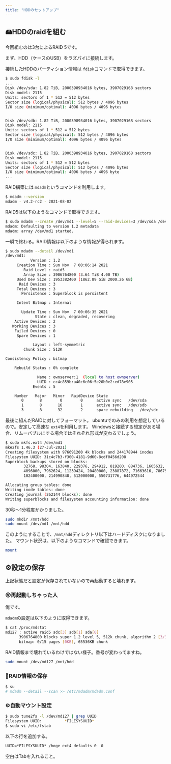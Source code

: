 ```yaml
---
title: "HDDのセットアップ"
---
```

## 🖴HDDのraidを組む

今回組むのは3台によるRAID 5です。

まず、HDD（ケースのUSB）をラズパイに接続します。

接続したHDDのパーティション情報は `fdisk`コマンドで取得できます。

```sh
$ sudo fdisk -l
...
Disk /dev/sda: 1.82 TiB, 2000398934016 bytes, 3907029168 sectors
Disk model: 2115
Units: sectors of 1 * 512 = 512 bytes
Sector size (logical/physical): 512 bytes / 4096 bytes
I/O size (minimum/optimal): 4096 bytes / 4096 bytes


Disk /dev/sdb: 1.82 TiB, 2000398934016 bytes, 3907029168 sectors
Disk model: 2115
Units: sectors of 1 * 512 = 512 bytes
Sector size (logical/physical): 512 bytes / 4096 bytes
I/O size (minimum/optimal): 4096 bytes / 4096 bytes


Disk /dev/sdc: 1.82 TiB, 2000398934016 bytes, 3907029168 sectors
Disk model: 2115
Units: sectors of 1 * 512 = 512 bytes
Sector size (logical/physical): 512 bytes / 4096 bytes
I/O size (minimum/optimal): 4096 bytes / 4096 byte
...
```

RAID構築には `mdadm`というコマンドを利用します。

```sh
$ mdadm --version
mdadm - v4.2-rc2 - 2021-08-02
```

RAID5は以下のようなコマンドで取得できます。

```sh
$ sudo mdadm --create /dev/md1 --level=5 --raid-devices=3 /dev/sda /dev/sdb /dev/sdc
mdadm: Defaulting to version 1.2 metadata
mdadm: array /dev/md1 started.
```

一瞬で終わる。RAID情報は以下のような情報が得られます。

```sh
$ sudo mdadm --detail /dev/md1
/dev/md1:
           Version : 1.2
     Creation Time : Sun Nov  7 00:06:14 2021
        Raid Level : raid5
        Array Size : 3906764800 (3.64 TiB 4.00 TB)
     Used Dev Size : 1953382400 (1862.89 GiB 2000.26 GB)
      Raid Devices : 3
     Total Devices : 3
       Persistence : Superblock is persistent

     Intent Bitmap : Internal

       Update Time : Sun Nov  7 00:06:35 2021
             State : clean, degraded, recovering
    Active Devices : 2
   Working Devices : 3
    Failed Devices : 0
     Spare Devices : 1

            Layout : left-symmetric
        Chunk Size : 512K

Consistency Policy : bitmap

    Rebuild Status : 0% complete

              Name : ownserver:1  (local to host ownserver)
              UUID : cc4c859b:a40c6c06:5e20b0e2:ed78e905
            Events : 5

    Number   Major   Minor   RaidDevice State
       0       8        0        0      active sync   /dev/sda
       1       8       16        1      active sync   /dev/sdb
       3       8       32        2      spare rebuilding   /dev/sdc
```

最後に組んだRAIDに対してフォーマット。
ubuntuでのみの利用を想定しているので。安定して高速な `ext4`を利用します。
Windowsと接続する想定がある場合、リムーバブルにする場合ではそれぞれ形式が変わるでしょう。

```sh
$ sudo mkfs.ext4 /dev/md1
mke2fs 1.46.3 (27-Jul-2021)
Creating filesystem with 976691200 4k blocks and 244178944 inodes
Filesystem UUID: 31c4c7b3-f300-4181-9d60-8cdf0456d208
Superblock backups stored on blocks:
        32768, 98304, 163840, 229376, 294912, 819200, 884736, 1605632, 2654208,
        4096000, 7962624, 11239424, 20480000, 23887872, 71663616, 78675968,
        102400000, 214990848, 512000000, 550731776, 644972544

Allocating group tables: done
Writing inode tables: done
Creating journal (262144 blocks): done
Writing superblocks and filesystem accounting information: done
```

30秒～1分程度かかりました。

```sh
sudo mkdir /mnt/hdd
sudo mount /dev/md1 /mnt/hdd
```

このようにすることで、`/mnt/hdd`ディレクトリ以下はハードディスクになりました。
マウント状況は、以下のようなコマンドで確認できます。

```sh
mount
```

## ⚙設定の保存

上記状態だと設定が保存されていないので再起動すると壊れます。

### 😵再起動しちゃった人

俺です。

`mdadm`の設定は以下のように取得できます。

```sh
$ cat /proc/mdstat
md127 : active raid5 sdc[3] sdb[1] sda[0]
      3906764800 blocks super 1.2 level 5, 512k chunk, algorithm 2 [3/3] [UUU]
      bitmap: 0/15 pages [0KB], 65536KB chunk
```

RAID情報まで壊れているわけではない様子。番号が変わってますね。

```sh
sudo mount /dev/md127 /mnt/hdd
```

### 💾RAID情報の保存

```sh
$ su
# mdadm --detail --scan >> /etc/mdadm/mdadm.conf
```

### ⚙自動マウント設定

```sh
$ sudo tune2fs -l /dev/md127 | grep UUID
Filesystem UUID:          *FILESYSUUID*
$ sudo vi /etc/fstab
```

以下の行を追加する。

```txt
UUID=*FILESYSUUID* /hoge ext4 defaults 0  0 
```

空白はTabを入れること。
